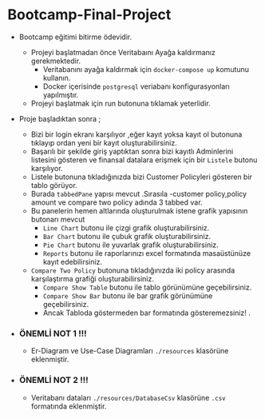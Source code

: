 # Bootcamp-Final-Project

- Bootcamp eğitimi bitirme ödevidir.
    - Projeyi başlatmadan önce Veritabaını Ayağa kaldırmanız gerekmektedir.
        - Veritabanını ayağa kaldırmak için `docker-compose up` komutunu kullanın.
        - Docker içerisinde `postgresql` veriabanı konfigurasyonları yapılmıştır.
    - Projeyi başlatmak için run butonuna tıklamak yeterlidir.


- Proje başladıktan sonra ;
    - Bizi bir login ekranı karşılıyor ,eğer kayıt yoksa kayıt ol butonuna tıklayıp ordan yeni bir kayıt
      oluşturabilirsiniz.
    - Başarılı bir şekilde giriş yaptıktan sonra bizi kayıtlı Adminlerini listesini gösteren ve finansal datalara
      erişmek için bir `Listele` butonu karşılıyor.
    - Listele butonuna tıkladığınızda bizi Customer Policyleri gösteren bir tablo görüyor.
    - Burada `tabbedPane` yapısı mevcut .Sırasıla -customer policy,policy amount ve compare two policy adında 3 tabbed
      var.
    - Bu panelerin hemen altlarında oluşturulmak istene grafik yapısının butonarı mevcut
        - `Line Chart` butonu ile çizgi grafik oluşturabilirsiniz.
        - `Bar Chart` butonu ile çubuk grafik oluşturabilirsiniz.
        - `Pie Chart` butonu ile yuvarlak grafik oluşturabilirsiniz.
        - `Reports` butonu ile raporlarınızı excel formatında masaüstünüze kayıt edebilirsiniz.
    - `Compare Two Policy` butonuna tıkladığınızda iki policy arasında karşılaştırma grafiği oluşturabilirsiniz.
        - `Compare Show Table` butonu ile tablo görünümüne geçebilirsiniz.
        - `Compare Show Bar` butonu ile bar grafik görünümüne geçebilirsiniz.
        - Ancak Tabloda göstermeden bar formatında gösteremezsiniz! .


- ### ÖNEMLİ NOT 1 !!!
    - Er-Diagram ve Use-Case Diagramları `./resources` klasörüne eklenmiştir.

- ### ÖNEMLİ NOT 2 !!!
    - Veritabanı dataları `./resources/DatabaseCsv` klasörüne `.csv` formatında eklenmiştir.
